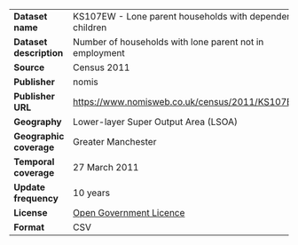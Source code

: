 <table>
<colgroup>
<col style="text-align:left;"/>
<col style="text-align:left;"/>
</colgroup>

<tbody>
<tr>
	<td style="text-align:left;"><strong>Dataset name</strong></td>
	<td style="text-align:left;">KS107EW - Lone parent households with dependent children</td>
</tr>
<tr>
	<td style="text-align:left;"><strong>Dataset description</strong></td>
	<td style="text-align:left;">Number of households with lone parent not in employment</td>
</tr>
<tr>
	<td style="text-align:left;"><strong>Source</strong></td>
	<td style="text-align:left;">Census 2011</td>
</tr>
<tr>
	<td style="text-align:left;"><strong>Publisher</strong></td>
	<td style="text-align:left;">nomis</td>
</tr>
<tr>
	<td style="text-align:left;"><strong>Publisher URL</strong></td>
	<td style="text-align:left;"><a href="https://www.nomisweb.co.uk/census/2011/KS107EW">https://www.nomisweb.co.uk/census/2011/KS107EW</a></td>
</tr>
<tr>
	<td style="text-align:left;"><strong>Geography</strong></td>
	<td style="text-align:left;">Lower-layer Super Output Area (LSOA)</td>
</tr>
<tr>
	<td style="text-align:left;"><strong>Geographic coverage</strong></td>
	<td style="text-align:left;">Greater Manchester</td>
</tr>
<tr>
	<td style="text-align:left;"><strong>Temporal coverage</strong></td>
	<td style="text-align:left;">27 March 2011</td>
</tr>
<tr>
	<td style="text-align:left;"><strong>Update frequency</strong></td>
	<td style="text-align:left;">10 years</td>
</tr>
<tr>
	<td style="text-align:left;"><strong>License</strong></td>
	<td style="text-align:left;"><a href="http://www.nationalarchives.gov.uk/doc/open-government-licence/version/3/">Open Government Licence</a></td>
</tr>
<tr>
	<td style="text-align:left;"><strong>Format</strong></td>
	<td style="text-align:left;">CSV</td>
</tr>
</tbody>
</table>

